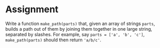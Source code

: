 # Assignment

Write a function `make_path(parts)` that, given an array of strings `parts`, builds a path out of them by joining them together in one large string, separated by slashes.
For example, say `parts = ['a', 'b', 'c']`, `make_path(parts)` should then return `'a/b/c'`.
